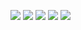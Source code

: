 ![](http://github-profile-summary-cards.vercel.app/api/cards/profile-details?username=DamianDSmythe&theme=gotham)
![](http://github-profile-summary-cards.vercel.app/api/cards/repos-per-language?username=DamianDSmythe&theme=gotham)
![](http://github-profile-summary-cards.vercel.app/api/cards/most-commit-language?username=DamianDSmythe&theme=gotham)
![](http://github-profile-summary-cards.vercel.app/api/cards/stats?username=DamianDSmythe&theme=gotham)
![](http://github-profile-summary-cards.vercel.app/api/cards/productive-time?username=DamianDSmythe&theme=gotham&utcOffset=8)
